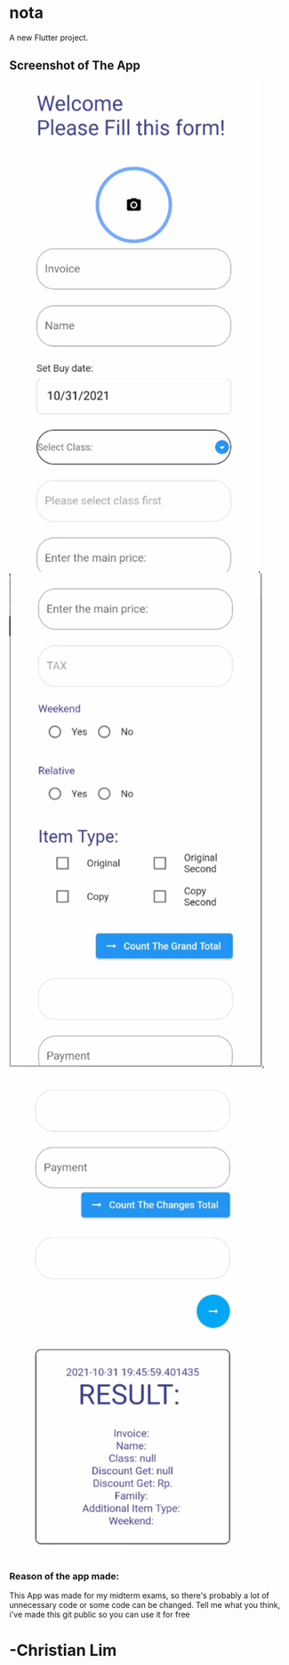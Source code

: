 # nota

A new Flutter project.

## Screenshot of The App
![](https://github.com/exellim/nota-flutter/blob/main/Result/1.png), ![](https://github.com/exellim/nota-flutter/blob/main/Result/2.png), ![](https://github.com/exellim/nota-flutter/blob/main/Result/3.png)

### Reason of the app made:
This App was made for my midterm exams, so there's probably a lot of unnecessary code or some code can be changed. Tell me what you think, i've made this git public so you can use it for free 

# -Christian Lim
